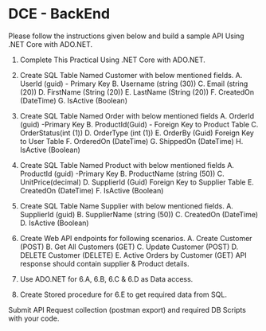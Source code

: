 # DCE - BackEnd

Please follow the instructions given below and build a sample API Using .NET Core with ADO.NET.
1) Complete This Practical Using .NET Core with ADO.NET.

2) Create SQL Table Named Customer with below mentioned fields.
  A. UserId (guid) - Primary Key
  B. Username (string (30))
  C. Email (string (20))
  D. FirstName (String (20))
  E. LastName (String (20))
  F. CreatedOn (DateTime)
  G. IsActive (Boolean)
  
3) Create SQL Table Named Order with below mentioned fields
  A. OrderId (guid) -Primary Key
  B. ProductId(Guid) - Foreign Key to Product Table
  C. OrderStatus(int (1))
  D. OrderType (int (1))
  E. OrderBy (Guid) Foreign Key to User Table
  F. OrderedOn (DateTime)
  G. ShippedOn (DateTime)
  H. IsActive (Boolean)
  
4) Create SQL Table Named Product with below mentioned fields
  A. ProductId (guid) -Primary Key
  B. ProductName (string (50))
  C. UnitPrice(decimal)
  D. SupplierId (Guid) Foreign Key to Supplier Table
  E. CreatedOn (DateTime)
  F. IsActive (Boolean)
  
5) Create SQL Table Name Supplier with below mentioned fields.
  A. SupplierId (guid)
  B. SupplierName (string (50))
  C. CreatedOn (DateTime)
  D. IsActive (Boolean)
  
6) Create Web API endpoints for following scenarios.
  A. Create Customer (POST)
  B. Get All Customers (GET)
  C. Update Customer (POST)
  D. DELETE Customer (DELETE)
  E. Active Orders by Customer (GET) 
API response should contain supplier & Product details.

7) Use ADO.NET for 6.A, 6.B, 6.C & 6.D as Data access.

8) Create Stored procedure for 6.E to get required data from SQL.

Submit API Request collection (postman export) and required DB Scripts with your code.
